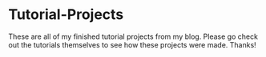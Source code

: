 # Tutorial-Projects
These are all of my finished tutorial projects from my blog. Please go check out the tutorials themselves to see how these projects were made. Thanks!
